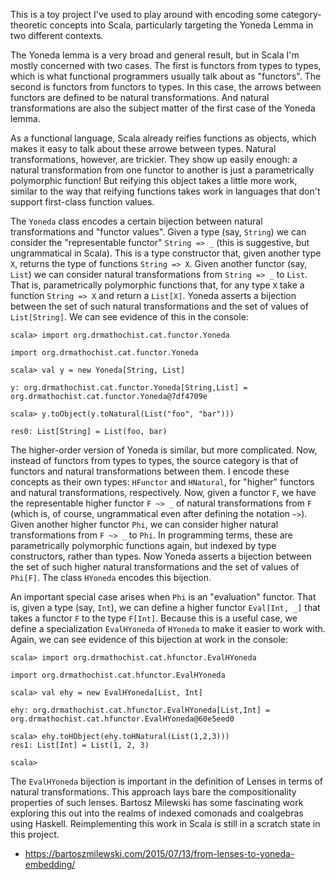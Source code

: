 This is a toy project I've used to play around with encoding some category-theoretic concepts into Scala, particularly targeting the Yoneda Lemma in two different contexts.

The Yoneda lemma is a very broad and general result, but in Scala I'm mostly concerned with two cases.
The first is functors from types to types, which is what functional programmers usually talk about as "functors".
The second is functors from functors to types.
In this case, the arrows between functors are defined to be natural transformations.
And natural transformations are also the subject matter of the first case of the Yoneda lemma.

As a functional language, Scala already reifies functions as objects, which makes it easy to talk about these arrowe between types.
Natural transformations, however, are trickier.
They show up easily enough: a natural transformation from one functor to another is just a parametrically polymorphic function!
But reifying this object takes a little more work, similar to the way that reifying functions takes work in languages that don't support first-class function values.

The `Yoneda` class encodes a certain bijection between natural transformations and "functor values".
Given a type (say, `String`) we can consider the "representable functor" `String => _` (this is suggestive, but ungrammatical in Scala).
This is a type constructor that, given another type `X`, returns the type of functions `String => X`.
Given another functor (say, `List`) we can consider natural transformations from `String => _` to `List`.
That is, parametrically polymorphic functions that, for any type `X` take a function `String => X` and return a `List[X]`.
Yoneda asserts a bijection between the set of such natural transformations and the set of values of `List[String]`.
We can see evidence of this in the console: 

```console
scala> import org.drmathochist.cat.functor.Yoneda

import org.drmathochist.cat.functor.Yoneda

scala> val y = new Yoneda[String, List]

y: org.drmathochist.cat.functor.Yoneda[String,List] = org.drmathochist.cat.functor.Yoneda@7df4709e

scala> y.toObject(y.toNatural(List("foo", "bar")))

res0: List[String] = List(foo, bar)
```

The higher-order version of Yoneda is similar, but more complicated.
Now, instead of functors from types to types, the source category is that of functors and natural transformations between them.
I encode these concepts as their own types: `HFunctor` and `HNatural`, for "higher" functors and natural transformations, respectively.
Now, given a functor `F`, we have the representable higher functor `F ~> _` of natural transformations from `F` (which is, of course, ungrammatical even after defining the notation `~>`).
Given another higher functor `Phi`, we can consider higher natural transformations from `F ~> _` to `Phi`.
In programming terms, these are parametrically polymorphic functions again, but indexed by type constructors, rather than types.
Now Yoneda asserts a bijection between the set of such higher natural transformations and the set of values of `Phi[F]`.
The class `HYoneda` encodes this bijection.

An important special case arises when `Phi` is an "evaluation" functor.
That is, given a type (say, `Int`), we can define a higher functor `Eval[Int, _]` that takes a functor `F` to the type `F[Int]`.
Because this is a useful case, we define a specialization `EvalHYoneda` of `HYoneda` to make it easier to work with.
Again, we can see evidence of this bijection at work in the console:

```console
scala> import org.drmathochist.cat.hfunctor.EvalHYoneda

import org.drmathochist.cat.hfunctor.EvalHYoneda

scala> val ehy = new EvalHYoneda[List, Int]

ehy: org.drmathochist.cat.hfunctor.EvalHYoneda[List,Int] = org.drmathochist.cat.hfunctor.EvalHYoneda@60e5eed0

scala> ehy.toHObject(ehy.toHNatural(List(1,2,3)))
res1: List[Int] = List(1, 2, 3)

scala> 
```

The `EvalHYoneda` bijection is important in the definition of Lenses in terms of natural transformations.
This approach lays bare the compositionality properties of such lenses.
Bartosz Milewski has some fascinating work exploring this out into the realms of indexed comonads and coalgebras using Haskell.
Reimplementing this work in Scala is still in a scratch state in this project. 

 * https://bartoszmilewski.com/2015/07/13/from-lenses-to-yoneda-embedding/
 